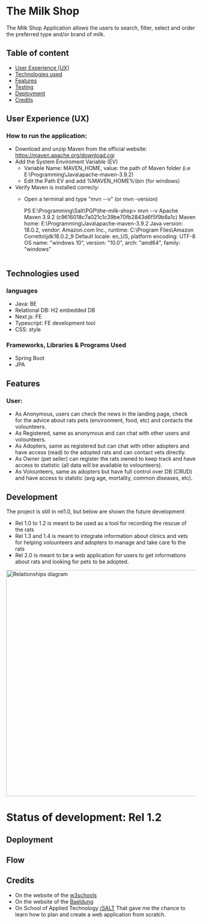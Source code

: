 # The Milk Shop

The Milk Shop Application allows the users to search, filter, select and order the preferred type and/or brand of milk. 

##  Table of content
- [User Experience (UX)](#user-experience--ux-)
- [Technologies used](#technologies-used)
- [Features](#features)
- [Testing](#testing)
- [Deployment](#deployment)
- [Credits](#credits)

## User Experience (UX) 
### How to run the application:
- Download and unzip Maven from the official website: https://maven.apache.org/download.cgi
- Add the System Enviroment Variable (EV)
  - Variable Name: MAVEN_HOME, value: the path of Maven folder (i.e E:\Programming\Java\apache-maven-3.9.2)
  - Edit the Path EV and add %MAVEN_HOME%\bin (for windows)
- Verify Maven is installed correcly:
  - Open a terminal and type "mvn --v" (or mvn -version)
  
    PS E:\Programming\Salt\PGP\the-milk-shop> mvn --v
    Apache Maven 3.9.2 (c9616018c7a021c1c39be70fb2843d6f5f9b8a1c)
    Maven home: E:\Programming\Java\apache-maven-3.9.2
    Java version: 18.0.2, vendor: Amazon.com Inc., runtime: C:\Program Files\Amazon Corretto\jdk18.0.2_9
    Default locale: en_US, platform encoding: UTF-8
    OS name: "windows 10", version: "10.0", arch: "amd64", family: "windows"

<img src="">


## Technologies used 
### languages
- Java: BE
- Relational DB: H2 embedded DB
- Next.js: FE
- Typescript: FE development tool
- CSS: style
### Frameworks, Libraries & Programs Used
- Spring Boot
- JPA

## Features
### User:
- As Anonymous, users can check the news in the landing page, check for the advice about rats pets (environment, food, etc) and contacts the volounteers.
- As Registered, same as anonymous and can chat with other users and volounteers.
- As Adopters, same as registered but can chat with other adopters and have access (read) to the adopted rats and can contact vets directly.
- As Owner (pet seller) can register the rats owned to keep track and have access to statistic (all data will be available to volounteers).
- As Volounteers, same as adopters but have full control over DB (CRUD) and have access to statstic (avg age, mortality, common diseases, etc).

## Development
The project is still in rel1.0, but below are shown the future development
- Rel 1.0 to 1.2 is meant to be used as a tool for recording the rescue of the rats
- Rel 1.3 and 1.4 is meant to integrate information about clinics and vets for helping volounteers and adopters to manage and take care fo the rats
- Rel 2.0 is meant to be a web  application for users to get informations about rats and looking for pets to be adopted.

<img src="" alt="Relationships diagram" width="600px">

# Status of development: Rel 1.2

## Deployment 

## Flow

## Credits
- On the website of the  [w3schools](https://www.w3schools.com/)
- On the website of the  [Baeldung](https://www.baeldung.com/)
- On School of Applied Technology [/SALT](https://www.salt.study/our-hubs/stockholm) That gave me the chance to learn how to plan and create a web application from scratch.
